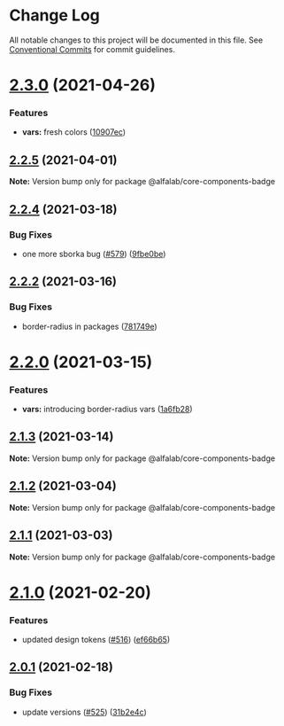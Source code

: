 # Change Log

All notable changes to this project will be documented in this file.
See [Conventional Commits](https://conventionalcommits.org) for commit guidelines.

# [2.3.0](https://github.com/alfa-laboratory/core-components/compare/@alfalab/core-components-badge@2.2.5...@alfalab/core-components-badge@2.3.0) (2021-04-26)


### Features

* **vars:** fresh colors ([10907ec](https://github.com/alfa-laboratory/core-components/commit/10907eca0f5556795529a90b41d2bc663ea01dfe))





## [2.2.5](https://github.com/alfa-laboratory/core-components/compare/@alfalab/core-components-badge@2.2.4...@alfalab/core-components-badge@2.2.5) (2021-04-01)

**Note:** Version bump only for package @alfalab/core-components-badge





## [2.2.4](https://github.com/alfa-laboratory/core-components/compare/@alfalab/core-components-badge@2.2.2...@alfalab/core-components-badge@2.2.4) (2021-03-18)


### Bug Fixes

* one more sborka bug ([#579](https://github.com/alfa-laboratory/core-components/issues/579)) ([9fbe0be](https://github.com/alfa-laboratory/core-components/commit/9fbe0beca56ec5971de78b3f6cda25305b260efc))





## [2.2.2](https://github.com/alfa-laboratory/core-components/compare/@alfalab/core-components-badge@2.2.0...@alfalab/core-components-badge@2.2.2) (2021-03-16)


### Bug Fixes

* border-radius in packages ([781749e](https://github.com/alfa-laboratory/core-components/commit/781749ef38aefd5a6707ac56d2e297dce9f3e073))





# [2.2.0](https://github.com/alfa-laboratory/core-components/compare/@alfalab/core-components-badge@2.1.3...@alfalab/core-components-badge@2.2.0) (2021-03-15)


### Features

* **vars:** introducing border-radius vars ([1a6fb28](https://github.com/alfa-laboratory/core-components/commit/1a6fb287bcfab50048c3a9100645b4dee8cd3395))





## [2.1.3](https://github.com/alfa-laboratory/core-components/compare/@alfalab/core-components-badge@2.1.2...@alfalab/core-components-badge@2.1.3) (2021-03-14)

**Note:** Version bump only for package @alfalab/core-components-badge





## [2.1.2](https://github.com/alfa-laboratory/core-components/compare/@alfalab/core-components-badge@2.1.1...@alfalab/core-components-badge@2.1.2) (2021-03-04)

**Note:** Version bump only for package @alfalab/core-components-badge





## [2.1.1](https://github.com/alfa-laboratory/core-components/compare/@alfalab/core-components-badge@2.1.0...@alfalab/core-components-badge@2.1.1) (2021-03-03)

**Note:** Version bump only for package @alfalab/core-components-badge





# [2.1.0](https://github.com/alfa-laboratory/core-components/compare/@alfalab/core-components-badge@2.0.1...@alfalab/core-components-badge@2.1.0) (2021-02-20)


### Features

* updated design tokens ([#516](https://github.com/alfa-laboratory/core-components/issues/516)) ([ef66b65](https://github.com/alfa-laboratory/core-components/commit/ef66b65bb35b2ef06292b8da709ccc335eb44735))





## [2.0.1](https://github.com/alfa-laboratory/core-components/compare/@alfalab/core-components-badge@2.0.0...@alfalab/core-components-badge@2.0.1) (2021-02-18)


### Bug Fixes

* update versions ([#525](https://github.com/alfa-laboratory/core-components/issues/525)) ([31b2e4c](https://github.com/alfa-laboratory/core-components/commit/31b2e4c92fde6e2b63a3391a4e053cd328e93e70))
